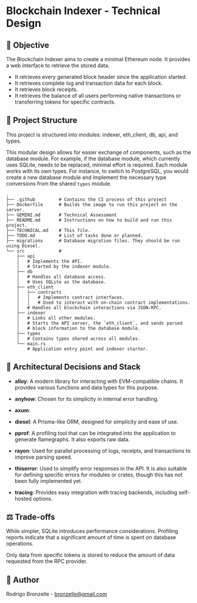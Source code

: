 # Blockchain Indexer - Technical Design

## 🎯 Objective

The Blockchain Indexer aims to create a minimal Ethereum node. It provides a web interface to retrieve the stored data.

- It retrieves every generated block header since the application started.
- It retrieves complete log and transaction data for each block.
- It retrieves block receipts.
- It retrieves the balance of all users performing native transactions or transferring tokens for specific contracts.

## 🚧 Project Structure

This project is structured into modules: indexer, eth_client, db, api, and types.

This modular design allows for easier exchange of components, such as the database module. For example, if the database module, which currently uses SQLite, needs to be replaced, minimal effort is required. Each module works with its own types. For instance, to switch to PostgreSQL, you would create a new database module and implement the necessary type conversions from the shared `types` module.

```shell
.
├── .github         # Contains the CI process of this project
├── Dockerfile      # Builds the image to run this project on the server.
├── GEMINI.md       # Technical Assessment
├── README.md       # Instructions on how to build and run this project.
├── TECHNICAL.md    # This file.
├── TODO.md         # List of tasks done or planned.
├── migrations      # Database migration files. They should be run using Diesel.
└── src             #
    ├── api
    │   # Implements the API.
    │   # Started by the indexer module.
    ├── db
    │   # Handles all database access.
    │   # Uses SQLite as the database.
    ├── eth_client
    │   ├── contracts
    │   │   # Implements contract interfaces.
    │   │   # Used to interact with on-chain contract implementations.
    │   # Handles all blockchain interactions via JSON-RPC.
    ├── indexer
    │   # Links all other modules.
    │   # Starts the API server, the `eth_client`, and sends parsed
    │   # block information to the database module.
    ├── types
    │   # Contains types shared across all modules.
    └── main.rs
        # Application entry point and indexer starter.
```

## 🧠 Architectural Decisions and Stack

- **alloy**: A modern library for interacting with EVM-compatible chains.
  It provides various functions and data types for this purpose.

- **anyhow**: Chosen for its simplicity in internal error handling.

- **axum**:

- **diesel**: A Prisma-like ORM, designed for simplicity and ease of use.

- **pprof**: A profiling tool that can be integrated into the application to generate flamegraphs. It also exports raw data.

- **rayon**: Used for parallel processing of logs, receipts, and transactions to improve parsing speed.

- **thiserror**: Used to simplify error responses in the API. It is also suitable for defining specific errors for modules or crates, though this has not been fully implemented yet.

- **tracing**: Provides easy integration with tracing backends, including self-hosted options.

## ⚖️ Trade-offs

While simpler, SQLite introduces performance considerations. Profiling reports indicate that a significant amount of time is spent on database operations.

Only data from specific tokens is stored to reduce the amount of data requested from the RPC provider.

## 👤 Author

Rodrigo Bronzelle - <bronzelle@gmail.com>
